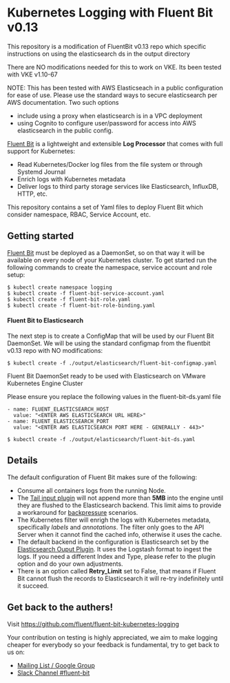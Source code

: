 # Kubernetes Logging with Fluent Bit v0.13

This repository is a modification of FluentBit v0.13 repo which specific instructions on 
using the elasticsearch ds in the output directory

There are NO modifications needed for this to work on VKE. Its been tested with VKE v1.10-67

NOTE: This has been tested with AWS Elasticseach in a public configuration for ease of use.
Please use the standard ways to secure elasticsearch per AWS documentation.
Two such options
- include using a proxy when elasticsearch is in a VPC deployment
- using Cognito to configure user/password for access into AWS elasticsearch in the public config.

[Fluent Bit](http://fluentbit.io) is a lightweight and extensible __Log Processor__ that comes with full support for Kubernetes:

- Read Kubernetes/Docker log files from the file system or through Systemd Journal
- Enrich logs with Kubernetes metadata
- Deliver logs to third party storage services like Elasticsearch, InfluxDB, HTTP, etc.

This repository contains a set of Yaml files to deploy Fluent Bit which consider namespace, RBAC, Service Account, etc.

## Getting started

[Fluent Bit](http://fluentbit.io) must be deployed as a DaemonSet, so on that way it will be available on every node of your Kubernetes cluster. To get started run the following commands to create the namespace, service account and role setup:

```
$ kubectl create namespace logging
$ kubectl create -f fluent-bit-service-account.yaml
$ kubectl create -f fluent-bit-role.yaml
$ kubectl create -f fluent-bit-role-binding.yaml
```

#### Fluent Bit to Elasticsearch

The next step is to create a ConfigMap that will be used by our Fluent Bit DaemonSet.
We will be using the standard configmap from the fluentbit v0.13 repo with NO modifications:

```
$ kubectl create -f ./output/elasticsearch/fluent-bit-configmap.yaml
```

Fluent Bit DaemonSet ready to be used with Elasticsearch on VMware Kubernetes Engine Cluster

Please ensure you replace the following values in the fluent-bit-ds.yaml file

```
- name: FLUENT_ELASTICSEARCH_HOST
  value: "<ENTER AWS ELASTICSEARCH URL HERE>"
- name: FLUENT_ELASTICSEARCH_PORT
  value: "<ENTER AWS ELASTICSEARCH PORT HERE - GENERALLY - 443>"
```

```
$ kubectl create -f ./output/elasticsearch/fluent-bit-ds.yaml
```

## Details

The default configuration of Fluent Bit makes sure of the following:

- Consume all containers logs from the running Node.
- The [Tail input plugin](http://fluentbit.io/documentation/0.12/input/tail.html) will not append more than __5MB__  into the engine until they are flushed to the Elasticsearch backend. This limit aims to provide a workaround for [backpressure](http://fluentbit.io/documentation/0.13/configuration/backpressure.html) scenarios.
- The Kubernetes filter will enrigh the logs with Kubernetes metadata, specifically _labels_ and _annotations_. The filter only goes to the API Server when it cannot find the cached info, otherwise it uses the cache.
- The default backend in the configuration is Elasticsearch set by the [Elasticsearch Ouput Plugin](http://fluentbit.io/documentation/0.13/output/elasticsearch.html). It uses the Logstash format to ingest the logs. If you need a different Index and Type, please refer to the plugin option and do your own adjustments.
- There is an option called __Retry_Limit__ set to False, that means if Fluent Bit cannot flush the records to Elasticsearch it will re-try indefinitely until it succeed.

## Get back to the authers!

Visit https://github.com/fluent/fluent-bit-kubernetes-logging

Your contribution on testing is highly appreciated, we aim to make logging cheaper for everybody so your feedback is fundamental, try to get back to us on:

- [Mailing List / Google Group](https://groups.google.com/forum/#!forum/fluent-bit)
- [Slack Channel #fluent-bit](http://slack.fluentd.org)
